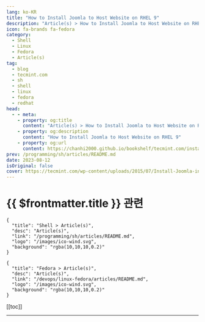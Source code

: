 ```yaml
---
lang: ko-KR
title: "How to Install Joomla to Host Website on RHEL 9"
description: "Article(s) > How to Install Joomla to Host Website on RHEL 9"
icon: fa-brands fa-fedora
category: 
  - Shell
  - Linux
  - Fedora
  - Article(s)
tag: 
  - blog
  - tecmint.com
  - sh
  - shell
  - linux
  - fedora
  - redhat
head:
  - - meta:
    - property: og:title
      content: "Article(s) > How to Install Joomla to Host Website on RHEL 9"
    - property: og:description
      content: "How to Install Joomla to Host Website on RHEL 9"
    - property: og:url
      content: https://chanhi2000.github.io/bookshelf/tecmint.com/install-joomla-in-linux.html
prev: /programming/sh/articles/README.md
date: 2023-08-12
isOriginal: false
cover: https://tecmint.com/wp-content/uploads/2015/07/Install-Joomla-in-Linux.webp
---
```


# {{ $frontmatter.title }} 관련

```component VPCard
{
  "title": "Shell > Article(s)",
  "desc": "Article(s)",
  "link": "/programming/sh/articles/README.md",
  "logo": "/images/ico-wind.svg",
  "background": "rgba(10,10,10,0.2)"
}
```

```component VPCard
{
  "title": "Fedora > Article(s)",
  "desc": "Article(s)",
  "link": "/devops/linux-fedora/articles/README.md",
  "logo": "/images/ico-wind.svg",
  "background": "rgba(10,10,10,0.2)"
}
```

[[toc]]

---

<SiteInfo
  name="How to Install Joomla to Host Website on RHEL 9"
  desc="In this guide, we'll walk you through the steps to install the latest version of Joomla on Red Hat Enterprise Linux (RHEL) 9 using the LAMP stack."
  url="https://tecmint.com/install-joomla-in-linux"
  logo="https://tecmint.com/wp-content/uploads/2020/07/favicon.ico"
  preview="https://tecmint.com/wp-content/uploads/2015/07/Install-Joomla-in-Linux.webp"/>

<!-- TODO: 작성 -->
